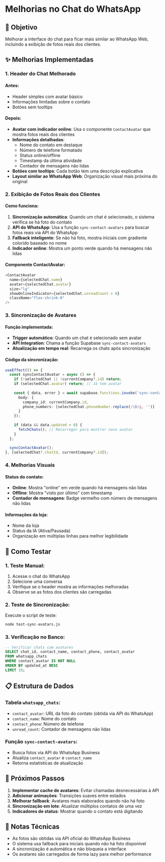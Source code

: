 # Melhorias no Chat do WhatsApp

## 🎯 Objetivo
Melhorar a interface do chat para ficar mais similar ao WhatsApp Web, incluindo a exibição de fotos reais dos clientes.

## ✨ Melhorias Implementadas

### 1. Header do Chat Melhorado

#### Antes:
- Header simples com avatar básico
- Informações limitadas sobre o contato
- Botões sem tooltips

#### Depois:
- **Avatar com indicador online**: Usa o componente `ContactAvatar` que mostra fotos reais dos clientes
- **Informações detalhadas**: 
  - Nome do contato em destaque
  - Número de telefone formatado
  - Status online/offline
  - Timestamp da última atividade
  - Contador de mensagens não lidas
- **Botões com tooltips**: Cada botão tem uma descrição explicativa
- **Layout similar ao WhatsApp Web**: Organização visual mais próxima do original

### 2. Exibição de Fotos Reais dos Clientes

#### Como funciona:
1. **Sincronização automática**: Quando um chat é selecionado, o sistema verifica se há foto do contato
2. **API do WhatsApp**: Usa a função `sync-contact-avatars` para buscar fotos reais via API do WhatsApp
3. **Fallback inteligente**: Se não há foto, mostra iniciais com gradiente colorido baseado no nome
4. **Indicador online**: Mostra um ponto verde quando há mensagens não lidas

#### Componente ContactAvatar:
```typescript
<ContactAvatar
  name={selectedChat.name}
  avatar={selectedChat.avatar}
  size="lg"
  showOnlineIndicator={selectedChat.unreadCount > 0}
  className="flex-shrink-0"
/>
```

### 3. Sincronização de Avatares

#### Função implementada:
- **Trigger automático**: Quando um chat é selecionado sem avatar
- **API Integration**: Chama a função Supabase `sync-contact-avatars`
- **Atualização em tempo real**: Recarrega os chats após sincronização

#### Código da sincronização:
```typescript
useEffect(() => {
  const syncContactAvatar = async () => {
    if (!selectedChat || !currentCompany?.id) return;
    if (selectedChat.avatar) return; // Já tem avatar
    
    const { data, error } = await supabase.functions.invoke('sync-contact-avatars', {
      body: {
        company_id: currentCompany.id,
        phone_numbers: [selectedChat.phoneNumber.replace(/\D/g, '')]
      }
    });
    
    if (data && data.updated > 0) {
      fetchChats(); // Recarregar para mostrar novo avatar
    }
  };
  
  syncContactAvatar();
}, [selectedChat?.chatId, currentCompany?.id]);
```

### 4. Melhorias Visuais

#### Status do contato:
- **Online**: Mostra "online" em verde quando há mensagens não lidas
- **Offline**: Mostra "visto por último" com timestamp
- **Contador de mensagens**: Badge vermelho com número de mensagens não lidas

#### Informações da loja:
- Nome da loja
- Status da IA (Ativa/Pausada)
- Organização em múltiplas linhas para melhor legibilidade

## 🔧 Como Testar

### 1. Teste Manual:
1. Acesse o chat do WhatsApp
2. Selecione uma conversa
3. Verifique se o header mostra as informações melhoradas
4. Observe se as fotos dos clientes são carregadas

### 2. Teste de Sincronização:
Execute o script de teste:
```bash
node test-sync-avatars.js
```

### 3. Verificação no Banco:
```sql
-- Verificar chats com avatares
SELECT chat_id, contact_name, contact_phone, contact_avatar 
FROM whatsapp_chats 
WHERE contact_avatar IS NOT NULL 
ORDER BY updated_at DESC 
LIMIT 10;
```

## 📋 Estrutura de Dados

### Tabela `whatsapp_chats`:
- `contact_avatar`: URL da foto do contato (obtida via API do WhatsApp)
- `contact_name`: Nome do contato
- `contact_phone`: Número de telefone
- `unread_count`: Contador de mensagens não lidas

### Função `sync-contact-avatars`:
- Busca fotos via API do WhatsApp Business
- Atualiza `contact_avatar` e `contact_name`
- Retorna estatísticas de atualização

## 🚀 Próximos Passos

1. **Implementar cache de avatares**: Evitar chamadas desnecessárias à API
2. **Adicionar animações**: Transições suaves entre estados
3. **Melhorar fallback**: Avatares mais elaborados quando não há foto
4. **Sincronização em lote**: Atualizar múltiplos contatos de uma vez
5. **Indicadores de status**: Mostrar quando o contato está digitando

## 📝 Notas Técnicas

- As fotos são obtidas via API oficial do WhatsApp Business
- O sistema usa fallback para iniciais quando não há foto disponível
- A sincronização é automática e não bloqueia a interface
- Os avatares são carregados de forma lazy para melhor performance
